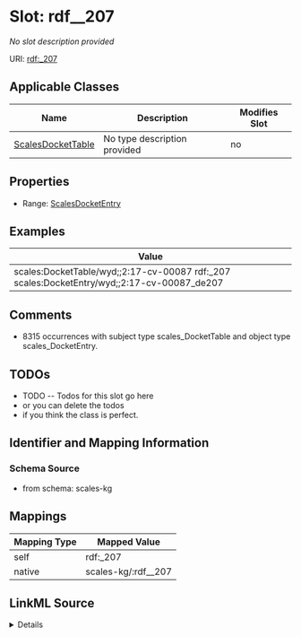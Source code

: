

# Slot: rdf__207


_No slot description provided_





URI: [rdf:_207](http://www.w3.org/1999/02/22-rdf-syntax-ns#_207)



<!-- no inheritance hierarchy -->





## Applicable Classes

| Name | Description | Modifies Slot |
| --- | --- | --- |
| [ScalesDocketTable](../classes/ScalesDocketTable.md) | No type description provided |  no  |







## Properties

* Range: [ScalesDocketEntry](../classes/ScalesDocketEntry.md)






## Examples

| Value |
| --- |
| scales:DocketTable/wyd;;2:17-cv-00087 rdf:_207 scales:DocketEntry/wyd;;2:17-cv-00087_de207 |

## Comments

* 8315 occurrences with subject type scales_DocketTable and object type scales_DocketEntry.

## TODOs

* TODO -- Todos for this slot go here
* or you can delete the todos
* if you think the class is perfect.

## Identifier and Mapping Information







### Schema Source


* from schema: scales-kg




## Mappings

| Mapping Type | Mapped Value |
| ---  | ---  |
| self | rdf:_207 |
| native | scales-kg/:rdf__207 |




## LinkML Source

<details>
```yaml
name: rdf__207
description: No slot description provided
todos:
- TODO -- Todos for this slot go here
- or you can delete the todos
- if you think the class is perfect.
comments:
- 8315 occurrences with subject type scales_DocketTable and object type scales_DocketEntry.
examples:
- value: scales:DocketTable/wyd;;2:17-cv-00087 rdf:_207 scales:DocketEntry/wyd;;2:17-cv-00087_de207
from_schema: scales-kg
rank: 1000
slot_uri: rdf:_207
alias: rdf__207
domain_of:
- scales_DocketTable
range: scales_DocketEntry

```
</details>